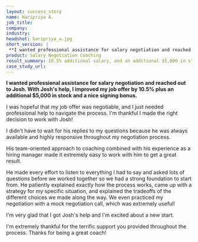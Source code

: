 ```yaml
---
layout: success_story
name: Haripriya A.
job_title: 
company: 
industry: 
headshot: haripriya_a.jpg
short_version: |
 **I wanted professional assistance for salary negotiation and reached out to Josh. With Josh's help, I improved my job offer by 10.5% plus an additional $5,000 in stock and a nice signing bonus.**
product: Salary Negotiation Coaching
result_summary: 10.5% additional salary, and an additional $5,000 in stock as well as a nice signing bonus.
case_study_url: 
---
```


**I wanted professional assistance for salary negotiation and reached out to Josh. With Josh's help, I improved my job offer by 10.5% plus an additional $5,000 in stock and a nice signing bonus.**

I was hopeful that my job offer was negotiable, and I just needed professional help to navigate the process. I'm thankful I made the right decision to work with Josh!

I didn't have to wait for his replies to my questions because he was always available and highly responsive throughout my negotiation process.

His team-oriented approach to coaching combined with his experience as a hiring manager made it extremely easy to work with him to get a great result.

He made every effort to listen to everything I had to say and asked lots of questions before we worked together so we had a strong foundation to start from. He patiently explained exactly how the process works, came up with a strategy for my specific situation, and explained the tradeoffs of the different choices we made along the way. We even practiced my negotiation with a mock negotiation call, which was extremely useful!

I'm very glad that I got Josh's help and I'm excited about a new start.

I'm extremely thankful for the terrific support you provided throughout the process. Thanks for being a great coach!